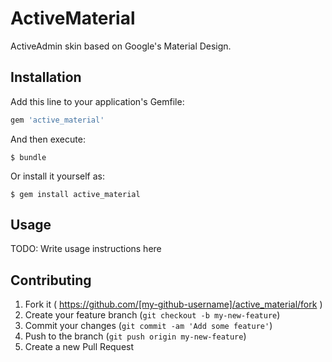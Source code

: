 # ActiveMaterial

ActiveAdmin skin based on Google's Material Design.

## Installation

Add this line to your application's Gemfile:

```ruby
gem 'active_material'
```

And then execute:

    $ bundle

Or install it yourself as:

    $ gem install active_material

## Usage

TODO: Write usage instructions here

## Contributing

1. Fork it ( https://github.com/[my-github-username]/active_material/fork )
2. Create your feature branch (`git checkout -b my-new-feature`)
3. Commit your changes (`git commit -am 'Add some feature'`)
4. Push to the branch (`git push origin my-new-feature`)
5. Create a new Pull Request
